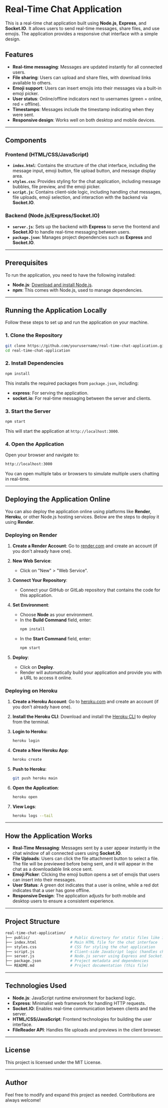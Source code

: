 
# Real-Time Chat Application

This is a real-time chat application built using **Node.js**, **Express**, and **Socket.IO**. It allows users to send real-time messages, share files, and use emojis. The application provides a responsive chat interface with a simple design.

## Features
- **Real-time messaging**: Messages are updated instantly for all connected users.
- **File sharing**: Users can upload and share files, with download links available to others.
- **Emoji support**: Users can insert emojis into their messages via a built-in emoji picker.
- **User status**: Online/offline indicators next to usernames (green = online, red = offline).
- **Timestamps**: Messages include the timestamp indicating when they were sent.
- **Responsive design**: Works well on both desktop and mobile devices.

---

## Components

### Frontend (HTML/CSS/JavaScript)
- **`index.html`**: Contains the structure of the chat interface, including the message input, emoji button, file upload button, and message display area.
- **`styles.css`**: Provides styling for the chat application, including message bubbles, file preview, and the emoji picker.
- **`script.js`**: Contains client-side logic, including handling chat messages, file uploads, emoji selection, and interaction with the backend via **Socket.IO**.

### Backend (Node.js/Express/Socket.IO)
- **`server.js`**: Sets up the backend with **Express** to serve the frontend and **Socket.IO** to handle real-time messaging between users.
- **`package.json`**: Manages project dependencies such as **Express** and **Socket.IO**.

---

## Prerequisites

To run the application, you need to have the following installed:
- **Node.js**: [Download and install Node.js](https://nodejs.org/en/).
- **npm**: This comes with Node.js, used to manage dependencies.

---

## Running the Application Locally

Follow these steps to set up and run the application on your machine.

### 1. Clone the Repository

```bash
git clone https://github.com/yourusername/real-time-chat-application.git
cd real-time-chat-application
```

### 2. Install Dependencies

```bash
npm install
```

This installs the required packages from `package.json`, including:
- **express**: For serving the application.
- **socket.io**: For real-time messaging between the server and clients.

### 3. Start the Server

```bash
npm start
```

This will start the application at `http://localhost:3000`.

### 4. Open the Application

Open your browser and navigate to:

```bash
http://localhost:3000
```

You can open multiple tabs or browsers to simulate multiple users chatting in real-time.

---

## Deploying the Application Online

You can also deploy the application online using platforms like **Render**, **Heroku**, or other Node.js hosting services. Below are the steps to deploy it using **Render**.

### Deploying on Render

1. **Create a Render Account**: Go to [render.com](https://render.com/) and create an account (if you don't already have one).
   
2. **New Web Service**:
   - Click on "New" > "Web Service".
   
3. **Connect Your Repository**:
   - Connect your GitHub or GitLab repository that contains the code for this application.
   
4. **Set Environment**:
   - Choose **Node** as your environment.
   - In the **Build Command** field, enter:
     ```bash
     npm install
     ```
   - In the **Start Command** field, enter:
     ```bash
     npm start
     ```
   
5. **Deploy**:
   - Click on **Deploy**.
   - Render will automatically build your application and provide you with a URL to access it online.

### Deploying on Heroku

1. **Create a Heroku Account**: Go to [heroku.com](https://www.heroku.com/) and create an account (if you don't already have one).

2. **Install the Heroku CLI**: Download and install the [Heroku CLI](https://devcenter.heroku.com/articles/heroku-cli) to deploy from the terminal.

3. **Login to Heroku**:

   ```bash
   heroku login
   ```

4. **Create a New Heroku App**:

   ```bash
   heroku create
   ```

5. **Push to Heroku**:

   ```bash
   git push heroku main
   ```

6. **Open the Application**:

   ```bash
   heroku open
   ```

7. **View Logs**:

   ```bash
   heroku logs --tail
   ```

---

## How the Application Works

- **Real-Time Messaging**: Messages sent by a user appear instantly in the chat window of all connected users using **Socket.IO**.
- **File Uploads**: Users can click the file attachment button to select a file. The file will be previewed before being sent, and it will appear in the chat as a downloadable link once sent.
- **Emoji Picker**: Clicking the emoji button opens a set of emojis that users can insert into their messages.
- **User Status**: A green dot indicates that a user is online, while a red dot indicates that a user has gone offline.
- **Responsive Design**: The application adjusts for both mobile and desktop users to ensure a consistent experience.

---

## Project Structure

```bash
real-time-chat-application/
├── public/                  # Public directory for static files like icons
├── index.html               # Main HTML file for the chat interface
├── styles.css               # CSS for styling the chat application
├── script.js                # Client-side JavaScript logic (handles chat, files, emojis)
├── server.js                # Node.js server using Express and Socket.IO
├── package.json             # Project metadata and dependencies
└── README.md                # Project documentation (this file)
```

---

## Technologies Used

- **Node.js**: JavaScript runtime environment for backend logic.
- **Express**: Minimalist web framework for handling HTTP requests.
- **Socket.IO**: Enables real-time communication between clients and the server.
- **HTML/CSS/JavaScript**: Frontend technologies for building the user interface.
- **FileReader API**: Handles file uploads and previews in the client browser.

---

## License

This project is licensed under the MIT License.

---

## Author

Feel free to modify and expand this project as needed. Contributions are always welcome!
